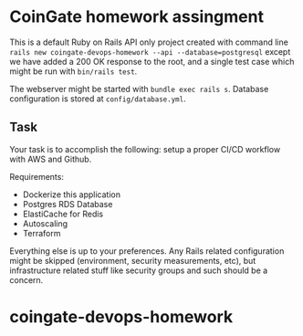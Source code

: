 # CoinGate homework assingment

This is a default Ruby on Rails API only project created with command line `rails new coingate-devops-homework --api --database=postgresql` except we have added a 200 OK response to the root, and a single test case which might be run with `bin/rails test`.

The webserver might be started with `bundle exec rails s`. Database configuration is stored at `config/database.yml`.

## Task
Your task is to accomplish the following: setup a proper CI/CD workflow with AWS and Github.

Requirements:
* Dockerize this application
* Postgres RDS Database
* ElastiCache for Redis
* Autoscaling
* Terraform

Everything else is up to your preferences. Any Rails related configuration might be skipped (environment, security measurements, etc), but infrastructure related stuff like security groups and such should be a concern.

# coingate-devops-homework
